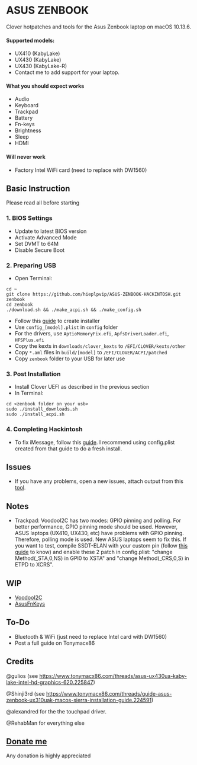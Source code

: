 # ASUS ZENBOOK
Clover hotpatches and tools for the Asus Zenbook laptop on macOS 10.13.6.

#### Supported models:

* UX410 (KabyLake)
* UX430 (KabyLake)
* UX430 (KabyLake-R)
* Contact me to add support for your laptop.

#### What you should expect works

* Audio
* Keyboard
* Trackpad
* Battery
* Fn-keys
* Brightness
* Sleep
* HDMI

#### Will never work

* Factory Intel WiFi card (need to replace with DW1560)

## Basic Instruction

Please read all before starting

### 1. BIOS Settings

* Update to latest BIOS version
* Activate Advanced Mode
* Set DVMT to 64M
* Disable Secure Boot

### 2. Preparing USB

* Open Terminal:
```
cd ~
git clone https://github.com/hieplpvip/ASUS-ZENBOOK-HACKINTOSH.git zenbook
cd zenbook
./download.sh && ./make_acpi.sh && ./make_config.sh
```
* Follow this [guide](https://www.tonymacx86.com/threads/guide-booting-the-os-x-installer-on-laptops-with-clover.148093/) to create installer
* Use `config_[model].plist` in `config` folder
* For the drivers, use `AptioMemoryFix.efi`, `ApfsDriverLoader.efi`, `HFSPlus.efi`
* Copy the kexts in `downloads/clover_kexts` to `/EFI/CLOVER/kexts/other`
* Copy `*.aml` files in `build/[model]` to `/EFI/CLOVER/ACPI/patched`
* Copy `zenbook` folder to your USB for later use

### 3. Post Installation

* Install Clover UEFI as described in the previous section
* In Terminal:
```
cd <zenbook folder on your usb>
sudo ./install_downloads.sh
sudo ./install_acpi.sh
```

### 4. Completing Hackintosh

* To fix iMessage, follow this [guide](https://www.tonymacx86.com/threads/an-idiots-guide-to-imessage.196827/). I recommend using config.plist created from that guide to do a fresh install.

## Issues
* If you have any problems, open a new issues, attach output from this [tool](https://www.tonymacx86.com/threads/tool-generate-proper-problem-reporting-files.235953/).

## Notes
- Trackpad: VoodooI2C has two modes: GPIO pinning and polling. For better performance, GPIO pinning mode should be used. However, ASUS laptops (UX410, UX430, etc) have problems with GPIO pinning. Therefore, polling mode is used. New ASUS laptops seem to fix this. If you want to test, compile SSDT-ELAN with your custom pin (follow [this guide](https://voodooi2c.github.io/#GPIO%20Pinning/GPIO%20Pinning) to know) and enable these 2 patch in config.plist: "change Method(_STA,0,NS) in GPI0 to XSTA" and "change Method(_CRS,0,S) in ETPD to XCRS".

## WIP

* [VoodooI2C](https://github.com/hieplpvip/VoodooI2C/tree/native)
* [AsusFnKeys](https://github.com/hieplpvip/AsusFnKeys)

## To-Do

* Bluetooth & WiFi (just need to replace Intel card with DW1560)
* Post a full guide on Tonymacx86

## Credits

@gulios (see https://www.tonymacx86.com/threads/asus-ux430ua-kaby-lake-intel-hd-graphics-620.225847) 

@Shinji3rd (see https://www.tonymacx86.com/threads/guide-asus-zenbook-ux310uak-macos-sierra-installation-guide.224591)

@alexandred for the the touchpad driver.

@RehabMan for everything else

## [Donate me](https://paypal.me/hieplpvip)
Any donation is highly appreciated

